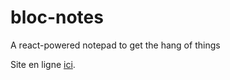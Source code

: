 # bloc-notes
A react-powered notepad to get the hang of things

Site en ligne [ici](https://tgianella.github.io/bloc-notes/).
